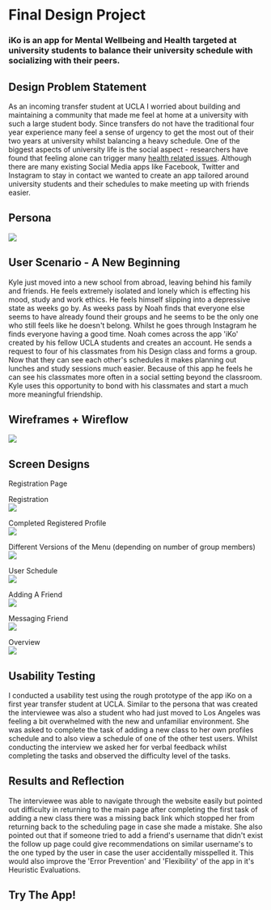 # Final Design Project
### iKo is an app for Mental Wellbeing and Health targeted at university students to balance their university schedule with socializing with their peers. 

## Design Problem Statement  

As an incoming transfer student at UCLA I worried about building and maintaining a community that made me feel at home at a university with such a large student body. Since transfers do not have the traditional four year experience many feel a sense of urgency to get the most out of their two years at university whilst balancing a heavy schedule. One of the biggest aspects of university life is the social aspect - researchers have found that feeling alone can trigger many [health related issues](https://journals.sagepub.com/doi/full/10.1177/1745691614568352). Although there are many existing Social Media apps like Facebook, Twitter and Instagram to stay in contact we wanted to create an app tailored around university students and their schedules to make meeting up with friends easier. 

## Persona 

![](https://izuberi.github.io/Portfolio/Persona.png)  

## User Scenario - A New Beginning   

Kyle just moved into a new school from abroad, leaving behind his family and friends. He feels extremely isolated and lonely which is effecting his mood, study and work ethics. He feels himself slipping into a depressive state as weeks go by. As weeks pass by Noah finds that everyone else seems to have already found their groups and he seems to be the only one who still feels like he doesn't belong. Whilst he goes through Instagram he finds everyone having a good time. Noah comes across the app 'iKo' created by his fellow UCLA students and creates an account. He sends a request to four of his classmates from his Design class and forms a group. Now that they can see each other's schedules it makes planning out lunches and study sessions much easier. Because of this app he feels he can see his classmates more often in a social setting beyond the classroom. Kyle uses this opportunity to bond with his classmates and start a much more meaningful friendship. 

## Wireframes + Wireflow 

![](https://izuberi.github.io/Portfolio/Wireframe.png)

## Screen Designs 

Registration Page  

Registration  
![](https://izuberi.github.io/Portfolio/Registration.png)

Completed Registered Profile  
![](https://izuberi.github.io/Portfolio/Registration%20Profile.png)

Different Versions of the Menu (depending on number of group members)  
![](https://izuberi.github.io/Portfolio/Menu.png)

User Schedule  
![](https://izuberi.github.io/Portfolio/Self%20Schedule.png)

Adding A Friend  
![](https://izuberi.github.io/Portfolio/Adding%20A%20Friend.png)

Messaging Friend  
![](https://izuberi.github.io/Portfolio/Friend%20Profile.png)

Overview  
![](https://izuberi.github.io/Portfolio/Overview.png)

## Usability Testing

I conducted a usability test using the rough prototype of the app iKo on a first year transfer student at UCLA. Similar to the persona that was created the interviewee was also a student who had just moved to Los Angeles was feeling a bit overwhelmed with the new and unfamiliar environment. She was asked to complete the task of adding a new class to her own profiles schedule and to also view a schedule of one of the other test users. Whilst conducting the interview we asked her for verbal feedback whilst completing the tasks and observed the difficulty level of the tasks. 

## Results and Reflection 

The interviewee was able to navigate through the website easily but pointed out difficulty in returning to the main page after completing the first task of adding a new class there was a missing back link which stopped her from returning back to the scheduling page in case she made a mistake. She also pointed out that if someone tried to add a friend's username that didn't exist the follow up page could give recommendations on similar username's to the one typed by the user in case the user accidentally misspelled it. This would also improve the 'Error Prevention' and 'Flexibility' of the app in it's Heuristic Evaluations. 

## Try The App! 
